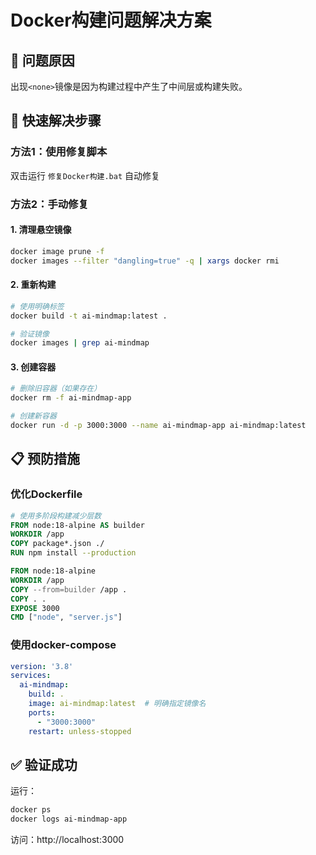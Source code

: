# Docker构建问题解决方案

## 🚨 问题原因
出现`<none>`镜像是因为构建过程中产生了中间层或构建失败。

## 🔧 快速解决步骤

### 方法1：使用修复脚本
双击运行 `修复Docker构建.bat` 自动修复

### 方法2：手动修复

#### 1. 清理悬空镜像
```bash
docker image prune -f
docker images --filter "dangling=true" -q | xargs docker rmi
```

#### 2. 重新构建
```bash
# 使用明确标签
docker build -t ai-mindmap:latest .

# 验证镜像
docker images | grep ai-mindmap
```

#### 3. 创建容器
```bash
# 删除旧容器（如果存在）
docker rm -f ai-mindmap-app

# 创建新容器
docker run -d -p 3000:3000 --name ai-mindmap-app ai-mindmap:latest
```

## 📋 预防措施

### 优化Dockerfile
```dockerfile
# 使用多阶段构建减少层数
FROM node:18-alpine AS builder
WORKDIR /app
COPY package*.json ./
RUN npm install --production

FROM node:18-alpine
WORKDIR /app
COPY --from=builder /app .
COPY . .
EXPOSE 3000
CMD ["node", "server.js"]
```

### 使用docker-compose
```yaml
version: '3.8'
services:
  ai-mindmap:
    build: .
    image: ai-mindmap:latest  # 明确指定镜像名
    ports:
      - "3000:3000"
    restart: unless-stopped
```

## ✅ 验证成功
运行：
```bash
docker ps
docker logs ai-mindmap-app
```

访问：http://localhost:3000